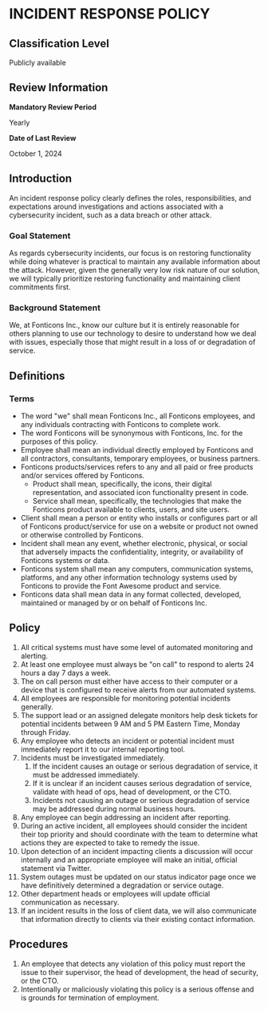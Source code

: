 # INCIDENT RESPONSE POLICY

## Classification Level

Publicly available

## Review Information

__Mandatory Review Period__

Yearly

__Date of Last Review__

October 1, 2024

## Introduction

An incident response policy clearly defines the roles, responsibilities, and expectations around investigations and actions
associated with a cybersecurity incident, such as a data breach or other attack.

### Goal Statement

As regards cybersecurity incidents, our focus is on restoring functionality while doing whatever is practical to maintain
any available information about the attack. However, given the generally very low risk nature of our solution, we will
typically prioritize restoring functionality and maintaining client commitments first.

### Background Statement

We, at Fonticons Inc., know our culture but it is entirely reasonable for others planning to use our technology to desire to
understand how we deal with issues, especially those that might result in a loss of or degradation of service.

## Definitions

### Terms

* The word "we" shall mean Fonticons Inc., all Fonticons employees, and any individuals contracting with Fonticons to complete work.
* The word Fonticons will be synonymous with Fonticons, Inc. for the purposes of this policy.
* Employee shall mean an individual directly employed by Fonticons and all contractors, consultants, temporary employees, or business partners.
* Fonticons products/services refers to any and all paid or free products and/or services offered by Fonticons.
  * Product shall mean, specifically, the icons, their digital representation, and associated icon functionality present in code.
  * Service shall mean, specifically, the technologies that make the Fonticons product available to clients, users, and site users.
* Client shall mean a person or entity who installs or configures part or all of Fonticons product/service for use on a website or product not owned or otherwise controlled by Fonticons.
* Incident shall mean any event, whether electronic, physical, or social that adversely impacts the confidentiality, integrity, or availability of Fonticons systems or data.
* Fonticons system shall mean any computers, communication systems, platforms, and any other information technology systems used by Fonticons to provide the Font Awesome product and service.
* Fonticons data shall mean data in any format collected, developed, maintained or managed by or on behalf of Fonticons Inc.

## Policy

1. All critical systems must have some level of automated monitoring and alerting.
1. At least one employee must always be "on call" to respond to alerts 24 hours a day 7 days a week.
1. The on call person must either have access to their computer or a device that is configured to receive alerts from our automated systems.
1. All employees are responsible for monitoring potential incidents generally.
1. The support lead or an assigned delegate monitors help desk tickets for potential incidents between 9 AM and 5 PM Eastern Time, Monday through Friday.
1. Any employee who detects an incident or potential incident must immediately report it to our internal reporting tool.
1. Incidents must be investigated immediately.
   1. If the incident causes an outage or serious degradation of service, it must be addressed immediately.
   1. If it is unclear if an incident causes serious degradation of service, validate with head of ops, head of development, or the CTO.
   1. Incidents not causing an outage or serious degradation of service may be addressed during normal business hours.
1. Any employee can begin addressing an incident after reporting.
1. During an active incident, all employees should consider the incident their top priority and should coordinate with the team to determine what actions they are expected to take to remedy the issue.
1. Upon detection of an incident impacting clients a discussion will occur internally and an appropriate employee will make an initial, official statement via Twitter.
1. System outages must be updated on our status indicator page once we have definitively determined a degradation or service outage.
1. Other department heads or employees will update official communication as necessary.
1. If an incident results in the loss of client data, we will also communicate that information directly to clients via their existing contact information.

## Procedures

1. An employee that detects any violation of this policy must report the issue to their supervisor, the head of development, the head of security, or the CTO.
1. Intentionally or maliciously violating this policy is a serious offense and is grounds for termination of employment.
